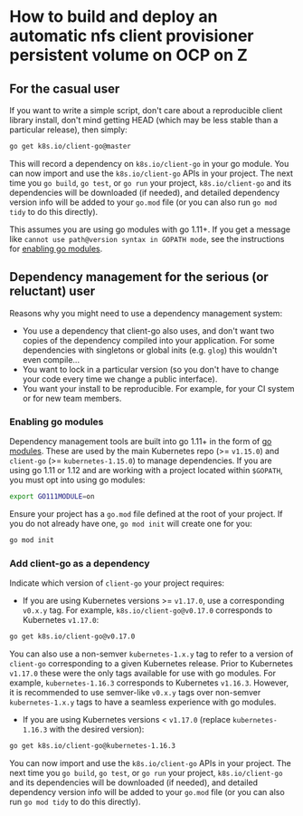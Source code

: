 # How to build and deploy an automatic nfs client provisioner persistent volume on OCP on Z 

## For the casual user

If you want to write a simple script, don't care about a reproducible client
library install, don't mind getting HEAD (which may be less stable than a
particular release), then simply:

```sh
go get k8s.io/client-go@master
```

This will record a dependency on `k8s.io/client-go` in your go module.
You can now import and use the `k8s.io/client-go` APIs in your project.
The next time you `go build`, `go test`, or `go run` your project,
`k8s.io/client-go` and its dependencies will be downloaded (if needed),
and detailed dependency version info will be added to your `go.mod` file
(or you can also run `go mod tidy` to do this directly).

This assumes you are using go modules with go 1.11+.
If you get a message like `cannot use path@version syntax in GOPATH mode`,
see the instructions for [enabling go modules](#enabling-go-modules).

## Dependency management for the serious (or reluctant) user

Reasons why you might need to use a dependency management system:
* You use a dependency that client-go also uses, and don't want two copies of
  the dependency compiled into your application. For some dependencies with
  singletons or global inits (e.g. `glog`) this wouldn't even compile...
* You want to lock in a particular version (so you don't have to change your
  code every time we change a public interface).
* You want your install to be reproducible. For example, for your CI system or
  for new team members.

### Enabling go modules

Dependency management tools are built into go 1.11+ in the form of [go modules](https://github.com/golang/go/wiki/Modules).
These are used by the main Kubernetes repo (>= `v1.15.0`) and `client-go` (>= `kubernetes-1.15.0`) to manage dependencies.
If you are using go 1.11 or 1.12 and are working with a project located within `$GOPATH`,
you must opt into using go modules:

```sh
export GO111MODULE=on
```

Ensure your project has a `go.mod` file defined at the root of your project.
If you do not already have one, `go mod init` will create one for you:

```sh
go mod init
```

### Add client-go as a dependency

Indicate which version of `client-go` your project requires:

- If you are using Kubernetes versions >= `v1.17.0`, use a corresponding
`v0.x.y` tag. For example, `k8s.io/client-go@v0.17.0` corresponds to Kubernetes `v1.17.0`:

```sh
go get k8s.io/client-go@v0.17.0
```

You can also use a non-semver `kubernetes-1.x.y` tag to refer to a version
of `client-go` corresponding to a given Kubernetes release. Prior to Kubernetes
`v1.17.0` these were the only tags available for use with go modules.
For example, `kubernetes-1.16.3` corresponds to Kubernetes `v1.16.3`.
However, it is recommended to use semver-like `v0.x.y` tags over non-semver
`kubernetes-1.x.y` tags to have a seamless experience with go modules.

- If you are using Kubernetes versions < `v1.17.0` (replace `kubernetes-1.16.3` with the desired version):

```sh
go get k8s.io/client-go@kubernetes-1.16.3
```

You can now import and use the `k8s.io/client-go` APIs in your project.
The next time you `go build`, `go test`, or `go run` your project,
`k8s.io/client-go` and its dependencies will be downloaded (if needed),
and detailed dependency version info will be added to your `go.mod` file
(or you can also run `go mod tidy` to do this directly).
